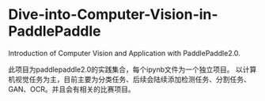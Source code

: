 # Dive-into-Computer-Vision-in-PaddlePaddle
Introduction of Computer Vision and Application with PaddlePaddle2.0.

此项目为paddlepaddle2.0的实践集合，每个ipynb文件为一个独立项目。
以计算机视觉任务为主，目前主要为分类任务、后续会陆续添加检测任务、分割任务、GAN、OCR。并且会有相关的比赛项目。
